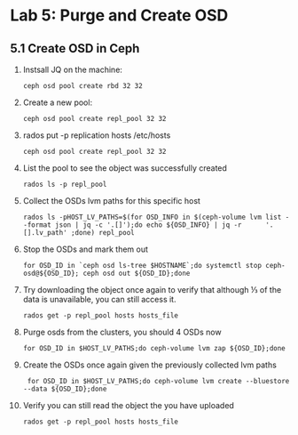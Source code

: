 # Lab 5: Purge and Create OSD

## 5.1 Create OSD in Ceph

1. Instsall JQ on the machine:

    ```
    ceph osd pool create rbd 32 32
    ```
2. Create a new pool:

    ```
    ceph osd pool create repl_pool 32 32 
    ```
    
3. rados put -p replication hosts /etc/hosts
  
     ```
    ceph osd pool create repl_pool 32 32 
    ```
4. List the pool to see the object was successfully created

     ```
    rados ls -p repl_pool
    ```
5. Collect the OSDs lvm paths for this specific host

    ```
    rados ls -pHOST_LV_PATHS=$(for OSD_INFO in $(ceph-volume lvm list --format json | jq -c '.[]');do echo ${OSD_INFO} | jq -r      '.[].lv_path' ;done) repl_pool
    ```
6. Stop the OSDs and mark them out

     ```
    for OSD_ID in `ceph osd ls-tree $HOSTNAME`;do systemctl stop ceph-osd@${OSD_ID}; ceph osd out ${OSD_ID};done
    ```
7. Try downloading the object once again to verify that although ⅓ of the data is unavailable, you can still access it.

     ```
    rados get -p repl_pool hosts hosts_file   
    ```
    
8. Purge osds from the clusters, you should 4 OSDs now

    ```
    for OSD_ID in $HOST_LV_PATHS;do ceph-volume lvm zap ${OSD_ID};done  
    ```
9. Create the OSDs once again given the previously collected lvm paths

    ```
     for OSD_ID in $HOST_LV_PATHS;do ceph-volume lvm create --bluestore --data ${OSD_ID};done
    ```
10. Verify you can still read the object the you have uploaded

    ```
    rados get -p repl_pool hosts hosts_file  
    ```

    
